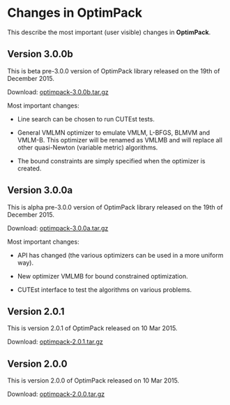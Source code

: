 # Changes in OptimPack

This describe the most important (user visible) changes in **OptimPack**.


## Version 3.0.0b

This is beta pre-3.0.0 version of OptimPack library released on the 19th of
December 2015.

Download: [optimpack-3.0.0b.tar.gz](https://github.com/emmt/OptimPack/releases/download/v3.0.0b/optimpack-3.0.0b.tar.gz)

Most important changes:

- Line search can be chosen to run CUTEst tests.

- General VMLMN optimizer to emulate VMLM, L-BFGS, BLMVM and VMLM-B. This
  optimizer will be renamed as VMLMB and will replace all other quasi-Newton
  (variable metric) algorithms.

- The bound constraints are simply specified when the optimizer is created.


## Version 3.0.0a

This is alpha pre-3.0.0 version of OptimPack library released on the 19th of
December 2015.

Download: [optimpack-3.0.0a.tar.gz](https://github.com/emmt/OptimPack/releases/download/v3.0.0b/optimpack-3.0.0a.tar.gz)

Most important changes:

- API has changed (the various optimizers can be used in a more uniform way).

- New optimizer VMLMB for bound constrained optimization.

- CUTEst interface to test the algorithms on various problems.


## Version 2.0.1

This is version 2.0.1 of OptimPack released on 10 Mar 2015.

Download: [optimpack-2.0.1.tar.gz](https://github.com/emmt/OptimPack/releases/download/v3.0.0b/optimpack-2.0.1.tar.gz)


## Version 2.0.0

This is version 2.0.0 of OptimPack released on 10 Mar 2015.

Download: [optimpack-2.0.0.tar.gz](https://github.com/emmt/OptimPack/releases/download/v3.0.0b/optimpack-2.0.0.tar.gz)

